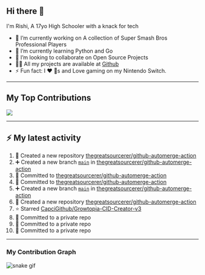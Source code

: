 ## Hi there 👋

I'm Rishi, A 17yo High Schooler with a knack for tech

- 🔭 I’m currently working on A collection of Super Smash Bros Professional Players
- 🌱 I’m currently learning Python and Go
- 👯 I’m looking to collaborate on Open Source Projects
- 👨‍💻 All my projects are available at [Github](https://github.com/thegreatsourcerer)
- ⚡ Fun fact: I ❤️ 🐶s and Love gaming on my Nintendo Switch.

---

## My Top Contributions

![](https://github-contributor-stats.vercel.app/api?username=thegreatsourcerer&limit=5&theme=dark&combine_all_yearly_contributions=true)


---

## :zap: My latest activity

<!--START_SECTION:activity-->
1. 🎉 Created a new repository [thegreatsourcerer/github-automerge-action](https://github.com/thegreatsourcerer/github-automerge-action)
2. ➕ Created a new branch [`main`](https://github.com/thegreatsourcerer/github-automerge-action/tree/main) in [thegreatsourcerer/github-automerge-action](https://github.com/thegreatsourcerer/github-automerge-action)
3. 📝 Committed to [thegreatsourcerer/github-automerge-action](https://github.com/thegreatsourcerer/github-automerge-action/commit/5dcf259d13bac6ab513280fe6429760cab31049b)
4. 📝 Committed to [thegreatsourcerer/github-automerge-action](https://github.com/thegreatsourcerer/github-automerge-action/commit/c9e19e5bd143c339d4ae82dc0a7a6238ebfc608a)
5. ➕ Created a new branch [`main`](https://github.com/thegreatsourcerer/github-automerge-action/tree/main) in [thegreatsourcerer/github-automerge-action](https://github.com/thegreatsourcerer/github-automerge-action)
6. 🎉 Created a new repository [thegreatsourcerer/github-automerge-action](https://github.com/thegreatsourcerer/github-automerge-action)
7. ⭐ Starred [CapciGithub/Growtopia-CID-Creator-v3](https://github.com/CapciGithub/Growtopia-CID-Creator-v3)
8. 📝 Committed to a private repo
9. 📝 Committed to a private repo
10. 📝 Committed to a private repo
<!--END_SECTION:activity-->

---

### My Contribution Graph

![snake gif](https://github.com/thegreatsourcerer/thegreatsourcerer/blob/output/ocean.gif)

